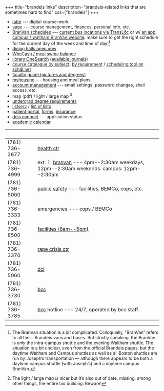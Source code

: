 +++
title="brandeis links"
description="brandeis-related links that are sometimes hard to find"
css=["brandeis"]
+++

* [latte] --- digital course-work
* [sage] --- course management, finances, personal info, etc.
* [BranVan schedules] --- [current bus locations via TransLōc][transloc] or w/
  [an app]. [campus / waltham BranVan website][branvan]. make sure to get the
  right schedule for the current day of the week and time of day![^1]
* [dining halls open now]
* [WhoCash / meal swipe balance]
* [library OneSearch] \([available journals])
* [course catalogue by subject], [by requirement] / [scheduling tool on
  schdl.net]
* [faculty guide (pictures and degrees)]
* [myhousing] --- housing and meal plans
* [account management] --- email settings, password changes, shell access,
  etc.
* [map (pdf)] / [light / large map] [^2]
* [undergrad degree requirements]
* [listserv] / [list of lists]
* [patient portal], [forms], [insurance]
* [deis connect] --- application status
* [academic calendar]

               |  
---------------|-------------------
(781) 736-3677 | [health ctr]
(781) 736-4999 | ext. 1. [branvan] --- 4pm--2:30am weekdays, 12pm--2:30am weekends. campus: 12pm--2:30am
(781) 736-5000 | [public safety] --- facilities, BEMCo, cops, etc.
(781) 736-3333 | emergencies --- cops / BEMCo
(781) 736-8500 | [facilities (8am--5pm)]
(781) 736-3370 | [rape crisis ctr]
(781) 736-5060 | [dcl]
(781) 736-3730 | [bcc]
(781) 736-3785 | [bcc] hotline --- 24/7, operated by bcc staff

[^1]: The BranVan situation is a bit complicated. Colloquially, “BranVan” refers to all the… Brandeis vans and buses. But strictly speaking, the BranVan is *only* the intra-campus shuttle and the evening Waltham shuttle. The situation is a bit unclear, even from the official Brandeis pages, but the daytime Waltham and Campus shuttles as well as all Boston shuttles are run by Joseph’s transportation — although there appears to be both a daytime campus shuttle (with Joseph’s) and a daytime campus BranVan.
[^2]: The light / large map *is* nicer but it’s also out of date, missing, among other things, the entire bio building. Beware!

[library OneSearch]: http://search.library.brandeis.edu/primo_library/libweb/action/search.do?vid=BRAND
[available journals]: http://scholar.brandeis.edu/V?RN=827099071
[myhousing]: https://brandeis.datacenter.adirondacksolutions.com/BRANDEIS_THDSS_PROD
[latte]: https://moodle2.brandeis.edu/my/
[sage]: https://sage.brandeis.edu/psp/CPROD90/EMPLOYEE/HRMS/s/WEBLIB_BR_SSO.ISCRIPT1.FieldFormula.iScript_redirectBRSSO
[BranVan schedules]: http://www.brandeis.edu/publicsafety/van-shuttle/index.html
[transloc]: https://brandeis.transloc.com/
[an app]: http://translocrider.com/
[branvan]: https://branvan.brandeis.edu/about.php
[WhoCash / meal swipe balance]: https://get.cbord.com/whocash/full/login.php
[dining halls open now]: https://brandeis.sodexomyway.com/dining-near-me/open-now
[account management]: https://identity.brandeis.edu/identity-manage/
[map (pdf)]: https://www.brandeis.edu/gradstudent/images/Campus%20Map%202015.pdf
[light / large map]: http://necsi.edu/wiki/images/0/06/CampusMap.pdf
[undergrad degree requirements]: http://www.brandeis.edu/advising/firstyears/academics/requirements.html
[course catalogue by subject]: http://registrar-prod.unet.brandeis.edu/course/schedule/registrar/index
[by requirement]: http://registrar-prod.unet.brandeis.edu/registrar/schedule/search
[scheduling tool on schdl.net]: https://brandeis.schdl.net/
[faculty guide (pictures and degrees)]: https://www.brandeis.edu/facultyguide/arts-sciences.html
[listserv]: https://lists.brandeis.edu/wws
[list of lists]: https://lists.brandeis.edu/wws/lists
[patient portal]: https://brandeis.medicatconnect.com/
[forms]: http://www.brandeis.edu/health/Forms/
[insurance]: https://www.universityhealthplans.com/letters/letter.cgi?group_id=299
[deis connect]: https://admissions.brandeis.edu/apply/status
[health ctr]: http://www.brandeis.edu/health/
[public safety]: http://www.brandeis.edu/publicsafety/
[facilities (8am--5pm)]: http://www.brandeis.edu/facilities/
[rape crisis ctr]: https://www.brandeis.edu/rape-crisis-center/
[dcl]: https://www.brandeis.edu/dcl/
[bcc]: https://www.brandeis.edu/counseling/
[academic calendar]: https://www.brandeis.edu/registrar/calendar/index.html
